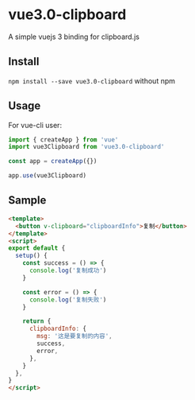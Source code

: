 # vue3.0-clipboard

A simple vuejs 3 binding for clipboard.js

## Install

`npm install --save vue3.0-clipboard` without npm

## Usage

For vue-cli user:

```javascript
import { createApp } from 'vue'
import vue3Clipboard from 'vue3.0-clipboard'

const app = createApp({})

app.use(vue3Clipboard)
```

## Sample

```html
<template>
  <button v-clipboard="clipboardInfo">复制</button>
</template>
<script>
export default {
  setup() {
    const success = () => {
      console.log('复制成功')
    }

    const error = () => {
      console.log('复制失败')
    }

    return {
      clipboardInfo: {
        msg: '这是要复制的内容',
        success,
        error,
      },
    }
  },
}
</script>
```
